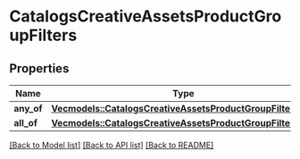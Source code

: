 # CatalogsCreativeAssetsProductGroupFilters

## Properties

Name | Type | Description | Notes
------------ | ------------- | ------------- | -------------
**any_of** | [**Vec<models::CatalogsCreativeAssetsProductGroupFilterKeys>**](CatalogsCreativeAssetsProductGroupFilterKeys.md) |  | 
**all_of** | [**Vec<models::CatalogsCreativeAssetsProductGroupFilterKeys>**](CatalogsCreativeAssetsProductGroupFilterKeys.md) |  | 

[[Back to Model list]](../README.md#documentation-for-models) [[Back to API list]](../README.md#documentation-for-api-endpoints) [[Back to README]](../README.md)


